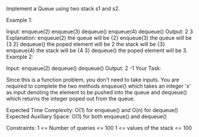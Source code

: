 Implement a Queue using two stack s1 and s2.

Example 1:

Input:
enqueue(2)
enqueue(3)
dequeue()
enqueue(4)
dequeue()
Output: 2 3
Explanation:
enqueue(2) the queue will be {2}
enqueue(3) the queue will be {3 2}
dequeue() the poped element will be 2 
the stack will be {3}
enqueue(4) the stack will be {4 3}
dequeue() the poped element will be 3.  
Example 2:

Input:
enqueue(2)
dequeue()
dequeue()
Output: 2 -1
Your Task:

Since this is a function problem, you don't need to take inputs. You are required to complete the two methods enqueue() which takes an integer 'x' as input denoting the element to be pushed into the queue and dequeue() which returns the integer poped out from the queue.

Expected Time Complexity: O(1) for enqueue() and O(n) for dequeue()
Expected Auxiliary Space: O(1) for both enqueue() and dequeue()

Constraints:
1 <= Number of queries <= 100
1 <= values of the stack <= 100
